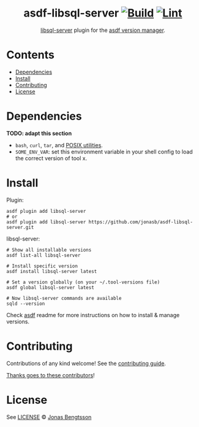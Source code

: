 <div align="center">

# asdf-libsql-server [![Build](https://github.com/jonasb/asdf-libsql-server/actions/workflows/build.yml/badge.svg)](https://github.com/jonasb/asdf-libsql-server/actions/workflows/build.yml) [![Lint](https://github.com/jonasb/asdf-libsql-server/actions/workflows/lint.yml/badge.svg)](https://github.com/jonasb/asdf-libsql-server/actions/workflows/lint.yml)

[libsql-server](https://github.com/tursodatabase/libsql/tree/main/libsql-server) plugin for the [asdf version manager](https://asdf-vm.com).

</div>

# Contents

- [Dependencies](#dependencies)
- [Install](#install)
- [Contributing](#contributing)
- [License](#license)

# Dependencies

**TODO: adapt this section**

- `bash`, `curl`, `tar`, and [POSIX utilities](https://pubs.opengroup.org/onlinepubs/9699919799/idx/utilities.html).
- `SOME_ENV_VAR`: set this environment variable in your shell config to load the correct version of tool x.

# Install

Plugin:

```shell
asdf plugin add libsql-server
# or
asdf plugin add libsql-server https://github.com/jonasb/asdf-libsql-server.git
```

libsql-server:

```shell
# Show all installable versions
asdf list-all libsql-server

# Install specific version
asdf install libsql-server latest

# Set a version globally (on your ~/.tool-versions file)
asdf global libsql-server latest

# Now libsql-server commands are available
sqld --version
```

Check [asdf](https://github.com/asdf-vm/asdf) readme for more instructions on how to
install & manage versions.

# Contributing

Contributions of any kind welcome! See the [contributing guide](contributing.md).

[Thanks goes to these contributors](https://github.com/jonasb/asdf-libsql-server/graphs/contributors)!

# License

See [LICENSE](LICENSE) © [Jonas Bengtsson](https://github.com/jonasb/)
